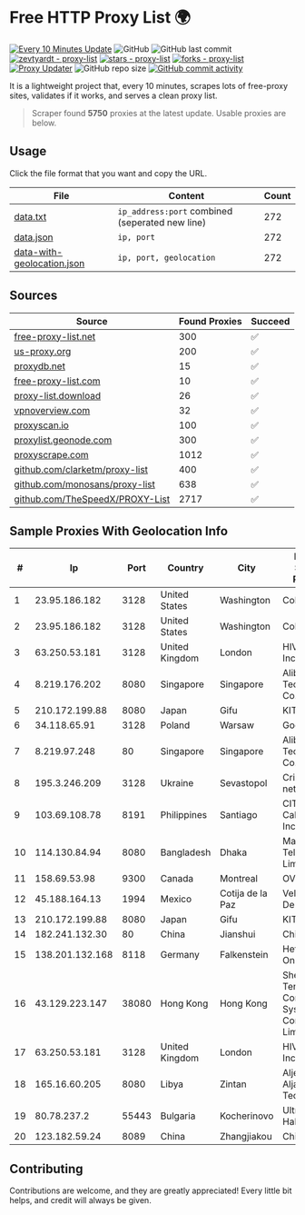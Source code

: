 
# Free HTTP Proxy List 🌍

[![Every 10 Minutes Update](https://github.com/mertguvencli/http-proxy-list/actions/workflows/main.yml/badge.svg?branch=main)](https://github.com/mertguvencli/http-proxy-list/actions/workflows/main.yml)
![GitHub](https://img.shields.io/github/license/mertguvencli/http-proxy-list)
![GitHub last commit](https://img.shields.io/github/last-commit/mertguvencli/http-proxy-list)
[![zevtyardt - proxy-list](https://img.shields.io/static/v1?label=zevtyardt&message=proxy-list&color=blue&logo=github)](https://github.com/zevtyardt/proxy-list "Go to GitHub repo")
[![stars - proxy-list](https://img.shields.io/github/stars/zevtyardt/proxy-list?style=social)](https://github.com/zevtyardt/proxy-list)
[![forks - proxy-list](https://img.shields.io/github/forks/zevtyardt/proxy-list?style=social)](https://github.com/zevtyardt/proxy-list)
[![Proxy Updater](https://github.com/zevtyardt/proxy-list/workflows/Proxy%20Updater/badge.svg)](https://github.com/zevtyardt/proxy-list/actions?query=workflow:"Proxy+Updater")
![GitHub repo size](https://img.shields.io/github/repo-size/zevtyardt/proxy-list)
[![GitHub commit activity](https://img.shields.io/github/commit-activity/m/zevtyardt/proxy-list?logo=commits)](https://github.com/zevtyardt/proxy-list/commits/main)

It is a lightweight project that, every 10 minutes, scrapes lots of free-proxy sites, validates if it works, and serves a clean proxy list.

> Scraper found **5750** proxies at the latest update. Usable proxies are below.

## Usage

Click the file format that you want and copy the URL.

|File|Content|Count|
|----|-------|-----|
|[data.txt](https://raw.githubusercontent.com/mertguvencli/http-proxy-list/main/proxy-list/data.txt)|`ip_address:port` combined (seperated new line)|272|
|[data.json](https://raw.githubusercontent.com/mertguvencli/http-proxy-list/main/proxy-list/data.json)|`ip, port`|272|
|[data-with-geolocation.json](https://raw.githubusercontent.com/mertguvencli/http-proxy-list/main/proxy-list/data-with-geolocation.json)|`ip, port, geolocation`|272|

## Sources

|Source|Found Proxies|Succeed|
|------|-------------|-------|
|[free-proxy-list.net](https://free-proxy-list.net)|300|✅|
|[us-proxy.org](https://www.us-proxy.org)|200|✅|
|[proxydb.net](http://proxydb.net)|15|✅|
|[free-proxy-list.com](https://free-proxy-list.com/?page=&port=&type%5B%5D=http&type%5B%5D=https&up_time=0&search=Search)|10|✅|
|[proxy-list.download](https://www.proxy-list.download/HTTP)|26|✅|
|[vpnoverview.com](https://vpnoverview.com/privacy/anonymous-browsing/free-proxy-servers)|32|✅|
|[proxyscan.io](https://www.proxyscan.io)|100|✅|
|[proxylist.geonode.com](https://proxylist.geonode.com/api/proxy-list?limit=300&page=1&sort_by=lastChecked&sort_type=desc&protocols=http,https)|300|✅|
|[proxyscrape.com](https://api.proxyscrape.com/v2/?request=displayproxies&protocol=http&timeout=10000&country=all&ssl=all&anonymity=all)|1012|✅|
|[github.com/clarketm/proxy-list](https://raw.githubusercontent.com/clarketm/proxy-list/master/proxy-list-raw.txt)|400|✅|
|[github.com/monosans/proxy-list](https://raw.githubusercontent.com/monosans/proxy-list/main/proxies/http.txt)|638|✅|
|[github.com/TheSpeedX/PROXY-List](https://raw.githubusercontent.com/TheSpeedX/PROXY-List/master/http.txt)|2717|✅|


## Sample Proxies With Geolocation Info

|#|Ip|Port|Country|City|Internet Service Provider|
|-|--|----|-------|----|-------------------------|
|1|23.95.186.182|3128|United States|Washington|ColoCrossing|
|2|23.95.186.182|3128|United States|Washington|ColoCrossing|
|3|63.250.53.181|3128|United Kingdom|London|HIVELOCITY, Inc.|
|4|8.219.176.202|8080|Singapore|Singapore|Alibaba (US) Technology Co., Ltd.|
|5|210.172.199.88|8080|Japan|Gifu|KITAGATA|
|6|34.118.65.91|3128|Poland|Warsaw|Google LLC|
|7|8.219.97.248|80|Singapore|Singapore|Alibaba (US) Technology Co., Ltd.|
|8|195.3.246.209|3128|Ukraine|Sevastopol|Crimeacom net|
|9|103.69.108.78|8191|Philippines|Santiago|CITI Cableworld Inc.|
|10|114.130.84.94|8080|Bangladesh|Dhaka|Mango Teleservices Limited|
|11|158.69.53.98|9300|Canada|Montreal|OVH SAS|
|12|45.188.164.13|1994|Mexico|Cotija de la Paz|Velocom SA De CV|
|13|210.172.199.88|8080|Japan|Gifu|KITAGATA|
|14|182.241.132.30|80|China|Jianshui|Chinanet|
|15|138.201.132.168|8118|Germany|Falkenstein|Hetzner Online GmbH|
|16|43.129.223.147|38080|Hong Kong|Hong Kong|Shenzhen Tencent Computer Systems Company Limited|
|17|63.250.53.181|3128|United Kingdom|London|HIVELOCITY, Inc.|
|18|165.16.60.205|8080|Libya|Zintan|Aljeel Aljadeed For Technology|
|19|80.78.237.2|55443|Bulgaria|Kocherinovo|UltraNET - Halil Network|
|20|123.182.59.24|8089|China|Zhangjiakou|Chinanet|



## Contributing

Contributions are welcome, and they are greatly appreciated! Every
little bit helps, and credit will always be given.


